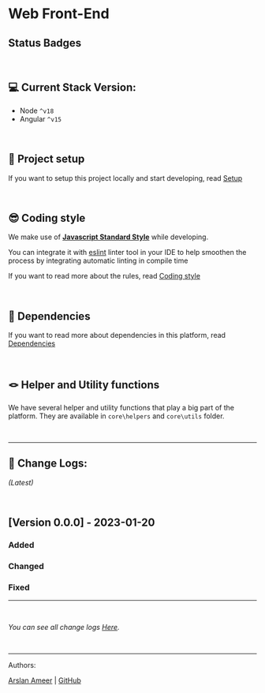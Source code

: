 # Web Front-End

Status Badges
---
<p align="right"> &nbsp;</p>

## 💻 Current Stack Version:

- Node `^v18`
- Angular `^v15`

<p align="right"> &nbsp;</p>

## 🚀 Project setup

If you want to setup this project locally and start developing, read [Setup](docs/setup.md)

<p align="right"> &nbsp;</p>

## 😎 Coding style

We make use of **[Javascript Standard Style](https://standardjs.com/)** while developing.

You can integrate it with [eslint](https://eslint.org/) linter tool in your IDE to help smoothen the process by integrating automatic linting in compile time

If you want to read more about the rules, read [Coding style](docs/coding-style.md)

<p align="right"> &nbsp;</p>

## 🧳 Dependencies

If you want to read more about dependencies in this platform, read [Dependencies](docs/dependencies.md)

<p align="right"> &nbsp;</p>

## 🪢 Helper and Utility functions

We have several helper and utility functions that play a big part of the platform. They are available in `core\helpers` and `core\utils` folder.

<p align="right"> &nbsp;</p>

---

## 📜 Change Logs:
_(Latest)_
<p align="right"> &nbsp;</p>

## [Version 0.0.0] - 2023-01-20

### Added


### Changed


### Fixed


---

<p align="right"> &nbsp;</p>

_You can see all change logs [Here](/CHANGELOG.md)._

<p align="right"> &nbsp;</p>

----------------------------
Authors:

[Arslan Ameer](www.arslanameer.com) | [GitHub](https://github.com/ArslanAmeer)
